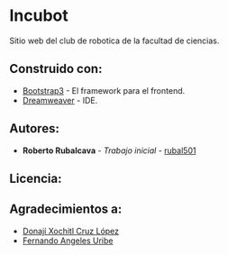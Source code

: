 # Incubot

Sitio web del club de robotica de la facultad de ciencias.

## Construido con:

* [Bootstrap3](http://getbootstrap.com/) - El framework para el frontend.
* [Dreamweaver](http://www.adobe.com/mx/products/dreamweaver.html) - IDE.

## Autores:

* **Roberto Rubalcava** - *Trabajo inicial* - [rubal501](https://github.com/rubal501)
## Licencia:

## Agradecimientos a:

* [Donají Xochitl Cruz López](https://sites.google.com/a/ciencias.unam.mx/lab-electricidad---electromagnetismo/personal/donaji)
* [Fernando Angeles Uribe](http://www.astroscu.unam.mx/IA/index.php?option=com_content&view=article&id=493&Itemid=46&lang=es)
